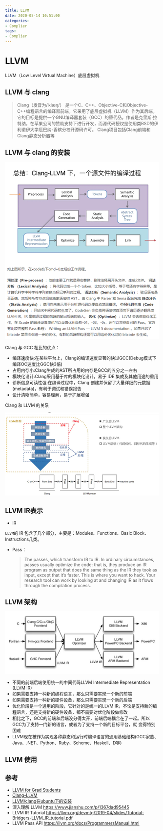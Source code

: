 ```yaml
---
title: LLVM
date: 2020-05-14 10:51:00
categories:
- Complier
tags:
- Complier
---
```


# LLVM

LLVM（Low Level Virtual Machine）底层虚拟机

## LLVM 与 clang

> Clang（发音为/ˈklæŋ/） 是一个C、C++、Objective-C和Objective-C++编程语言的编译器前端。它采用了底层虚拟机（LLVM）作为其后端。它的目标是提供一个GNU编译器套装（GCC）的替代品。作者是克里斯·拉特纳，在苹果公司的赞助支持下进行开发，而源代码授权是使用类BSD的伊利诺伊大学厄巴纳-香槟分校开源码许可。
Clang项目包括Clang前端和Clang静态分析器等

## LLVM 与 clang 的安装

![源文件的编译过程](./llvm/compile_process.png)

Clang 与 GCC 相比的优点：

- 编译速度快:在某些平台上，Clang的编译速度显著的快过GCC(Debug模式下编译OC速度比GGC快3倍)
- 占用内存小:Clang生成的AST所占用的内存是GCC的五分之一左右
- 模块化设计:Clang采用基于库的模块化设计，易于 IDE 集成及其他用途的重用
- 诊断信息可读性强:在编译过程中，Clang 创建并保留了大量详细的元数据 (metadata)，有利于调试和错误报告
- 设计清晰简单，容易理解，易于扩展增强

Clang 和 LLVM 的关系

![LLVM_Clang](./llvm/llvm_clang.jpg)
## LLVM IR表示

- IR

`LLVM`的 IR 包含了几个部分，主要是：Modules、Functions、Basic Block、Instructions几类。

- Pass：
    > The passes, which transform IR to IR. In ordinary circumstances, passes usually optimize the code: that is, they produce an IR program as output that does the same thing as the IR they took as input, except that it’s faster. This is where you want to hack. Your research tool can work by looking at and changing IR as it flows through the compilation process.

## LLVM 架构

![LLVM-arch](./llvm/llvm_arch.jpg)
- 不同的前端后端使用统一的中间代码LLVM Intermediate Representation (LLVM IR)
- 如果需要支持一种新的编程语言，那么只需要实现一个新的前端
- 如果需要支持一种新的硬件设备，那么只需要实现一个新的后端
- 优化阶段是一个通用的阶段，它针对的是统一的LLVM IR，不论是支持新的编程语言，还是支持新的硬件设备，都不需要对优化阶段做修改
- 相比之下，GCC的前端和后端没分得太开，前端后端耦合在了一起。所以GCC为了支持一门新的语言，或者为了支持一个新的目标平台，就 变得特别困难
- LLVM现在被作为实现各种静态和运行时编译语言的通用基础结构(GCC家族、Java、.NET、Python、Ruby、Scheme、Haskell、D等)

## LLVM 使用

## 参考

- [LLVM for Grad Students](https://www.cs.cornell.edu/~asampson/blog/llvm.html)
- [Clang-LLVM](https://juejin.im/post/5a30ea0ff265da43094526f9)
- [LLVM/clang在ubuntu下的安装](https://www.zhihu.com/question/60299862)
- 深入理解 LLVM https://www.jianshu.com/p/1367dad95445
- LLVM IR Tutorial https://llvm.org/devmtg/2019-04/slides/Tutorial-Bridgers-LLVM_IR_tutorial.pdf
- LLVM Pass API https://llvm.org/docs/ProgrammersManual.html